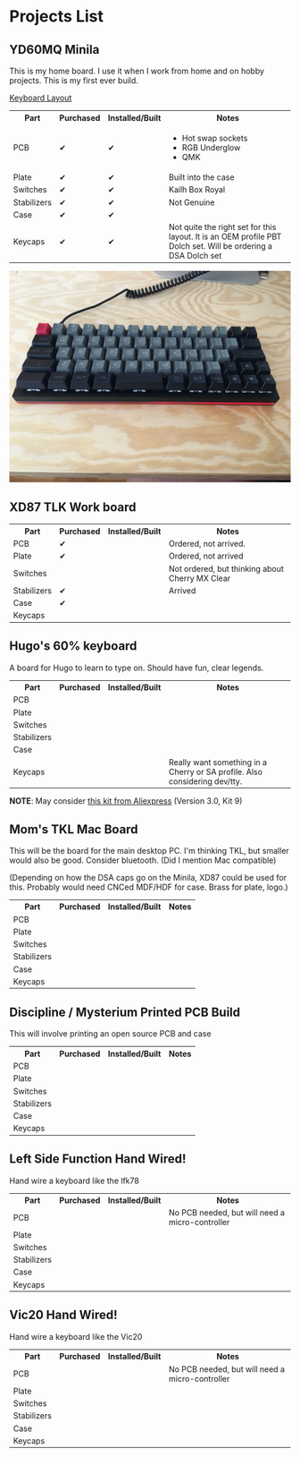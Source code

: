 # Projects List

## YD60MQ Minila

This is my home board. I use it when I work from home and on hobby projects. This is my first ever build.

[Keyboard Layout](http://www.keyboard-layout-editor.com/#/gists/bdaadc157e4dcffb2c719172b84a76ea)

<table>
    <tr>
        <th>Part</th>
        <th>Purchased</th>
        <th>Installed/Built</th>
        <th>Notes</th>
    </tr>
    <tr>
        <td>PCB</td>
        <td>&#x2714;</td>
        <td>&#x2714;</td>
        <td> 
            <ul>
                <li>Hot swap sockets </li>
                <li>RGB Underglow</li>
                <li>QMK</li>
            </ul>
        </td>
    </tr>
    <tr>
        <td>Plate</td>
        <td>&#x2714;</td>
        <td>&#x2714;</td>
        <td>Built into the case</td>
    </tr>
    <tr>
        <td>Switches</td>
        <td>&#x2714;</td>
        <td>&#x2714;</td>
        <td>Kailh Box Royal</td>
    </tr>
    <tr>
        <td>Stabilizers</td>
        <td>&#x2714;</td>
        <td>&#x2714;</td>
        <td>Not Genuine</td>
    </tr>
    <tr>
        <td>Case</td>
        <td>&#x2714;</td>
        <td>&#x2714;</td>
        <td></td>
    </tr>
    <tr>
        <td>Keycaps</td>
        <td>&#x2714;</td>
        <td>&#x2714;</td>
        <td>Not quite the right set for this layout. It is an OEM profile PBT Dolch set. Will be ordering a DSA Dolch set</td>
    </tr>
</table>

![yd60mq current configuration](yd60mq/IMG_0126.JPG "Current Configuration")

## XD87 TLK Work board

<table>
    <tr>
        <th>Part</th>
        <th>Purchased</th>
        <th>Installed/Built</th>
        <th>Notes</th>
    </tr>
    <tr>
        <td>PCB</td>
        <td>&#x2714;</td>
        <td></td>
        <td>Ordered, not arrived.</td>
    </tr>
    <tr>
        <td>Plate</td>
        <td>&#x2714;</td>
        <td></td>
        <td>Ordered, not arrived</td>
    </tr>
    <tr>
        <td>Switches</td>
        <td></td>
        <td></td>
        <td>Not ordered, but thinking about Cherry MX Clear</td>
    </tr>
    <tr>
        <td>Stabilizers</td>
        <td>&#x2714;</td>
        <td></td>
        <td>Arrived</td>
    </tr>
    <tr>
        <td>Case</td>
        <td>&#x2714;</td>
        <td></td>
        <td></td>
    </tr>
    <tr>
        <td>Keycaps</td>
        <td></td>
        <td></td>
        <td></td>
    </tr>
</table>



## Hugo's 60% keyboard

A board for Hugo to learn to type on. Should have fun, clear legends.

<table>
    <tr>
        <th>Part</th>
        <th>Purchased</th>
        <th>Installed/Built</th>
        <th>Notes</th>
    </tr>
    <tr>
        <td>PCB</td>
        <td></td>
        <td></td>
        <td></td>
    </tr>
    <tr>
        <td>Plate</td>
        <td></td>
        <td></td>
        <td></td>
    </tr>
    <tr>
        <td>Switches</td>
        <td></td>
        <td></td>
        <td></td>
    </tr>
    <tr>
        <td>Stabilizers</td>
        <td></td>
        <td></td>
        <td></td>
    </tr>
    <tr>
        <td>Case</td>
        <td></td>
        <td></td>
        <td></td>
    </tr>
    <tr>
        <td>Keycaps</td>
        <td></td>
        <td></td>
        <td>Really want something in a Cherry or SA profile. Also considering dev/tty.</td>
    </tr>
</table>

 **NOTE**: May consider [this kit from Aliexpress](https://www.aliexpress.com/item/32919981329.html?spm=2114.12010612.8148356.11.577c7011kXbGdM) (Version 3.0, Kit 9)

## Mom's TKL Mac Board

This will be the board for the main desktop PC. I'm thinking TKL, but smaller would also be good. Consider bluetooth. (Did I mention Mac compatible)

(Depending on how the DSA caps go on the Minila, XD87 could be used for this. Probably would need CNCed MDF/HDF for case. Brass for plate, logo.)

<table>
    <tr>
        <th>Part</th>
        <th>Purchased</th>
        <th>Installed/Built</th>
        <th>Notes</th>
    </tr>
    <tr>
        <td>PCB</td>
        <td></td>
        <td></td>
        <td></td>
    </tr>
    <tr>
        <td>Plate</td>
        <td></td>
        <td></td>
        <td></td>
    </tr>
    <tr>
        <td>Switches</td>
        <td></td>
        <td></td>
        <td></td>
    </tr>
    <tr>
        <td>Stabilizers</td>
        <td></td>
        <td></td>
        <td></td>
    </tr>
    <tr>
        <td>Case</td>
        <td></td>
        <td></td>
        <td></td>
    </tr>
    <tr>
        <td>Keycaps</td>
        <td></td>
        <td></td>
        <td></td>
    </tr>
</table>

## Discipline / Mysterium Printed PCB Build

This will involve printing an open source PCB and case

<table>
    <tr>
        <th>Part</th>
        <th>Purchased</th>
        <th>Installed/Built</th>
        <th>Notes</th>
    </tr>
    <tr>
        <td>PCB</td>
        <td></td>
        <td></td>
        <td></td>
    </tr>
    <tr>
        <td>Plate</td>
        <td></td>
        <td></td>
        <td></td>
    </tr>
    <tr>
        <td>Switches</td>
        <td></td>
        <td></td>
        <td></td>
    </tr>
    <tr>
        <td>Stabilizers</td>
        <td></td>
        <td></td>
        <td></td>
    </tr>
    <tr>
        <td>Case</td>
        <td></td>
        <td></td>
        <td></td>
    </tr>
    <tr>
        <td>Keycaps</td>
        <td></td>
        <td></td>
        <td></td>
    </tr>
</table>

## Left Side Function Hand Wired!

Hand wire a keyboard like the lfk78

<table>
    <tr>
        <th>Part</th>
        <th>Purchased</th>
        <th>Installed/Built</th>
        <th>Notes</th>
    </tr>
    <tr>
        <td>PCB</td>
        <td></td>
        <td></td>
        <td>No PCB needed, but will need a micro-controller</td>
    </tr>
    <tr>
        <td>Plate</td>
        <td></td>
        <td></td>
        <td></td>
    </tr>
    <tr>
        <td>Switches</td>
        <td></td>
        <td></td>
        <td></td>
    </tr>
    <tr>
        <td>Stabilizers</td>
        <td></td>
        <td></td>
        <td></td>
    </tr>
    <tr>
        <td>Case</td>
        <td></td>
        <td></td>
        <td></td>
    </tr>
    <tr>
        <td>Keycaps</td>
        <td></td>
        <td></td>
        <td></td>
    </tr>
</table>


## Vic20 Hand Wired!

Hand wire a keyboard like the Vic20

<table>
    <tr>
        <th>Part</th>
        <th>Purchased</th>
        <th>Installed/Built</th>
        <th>Notes</th>
    </tr>
    <tr>
        <td>PCB</td>
        <td></td>
        <td></td>
        <td>No PCB needed, but will need a micro-controller</td>
    </tr>
    <tr>
        <td>Plate</td>
        <td></td>
        <td></td>
        <td></td>
    </tr>
    <tr>
        <td>Switches</td>
        <td></td>
        <td></td>
        <td></td>
    </tr>
    <tr>
        <td>Stabilizers</td>
        <td></td>
        <td></td>
        <td></td>
    </tr>
    <tr>
        <td>Case</td>
        <td></td>
        <td></td>
        <td></td>
    </tr>
    <tr>
        <td>Keycaps</td>
        <td></td>
        <td></td>
        <td></td>
    </tr>
</table>








<!-- 

TABLE
<table>
    <tr>
        <th>Part</th>
        <th>Purchased</th>
        <th>Installed/Built</th>
        <th>Notes</th>
    </tr>
    <tr>
        <td>PCB</td>
        <td></td>
        <td></td>
        <td></td>
    </tr>
    <tr>
        <td>Plate</td>
        <td></td>
        <td></td>
        <td></td>
    </tr>
    <tr>
        <td>Switches</td>
        <td></td>
        <td></td>
        <td></td>
    </tr>
    <tr>
        <td>Stabilizers</td>
        <td></td>
        <td></td>
        <td></td>
    </tr>
    <tr>
        <td>Case</td>
        <td></td>
        <td></td>
        <td></td>
    </tr>
    <tr>
        <td>Keycaps</td>
        <td></td>
        <td></td>
        <td></td>
    </tr>
</table>

CHECKMARK

	&#x2714;

-->